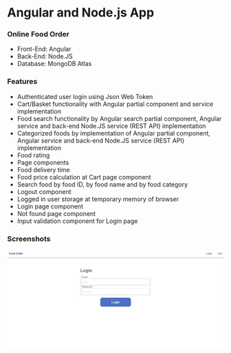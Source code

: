 # Angular and Node.js App

### Online Food Order

- Front-End: Angular
- Back-End: Node.JS
- Database: MongoDB Atlas

### Features

- Authenticated user login using Json Web Token
- Cart/Basket functionality with Angular partial component and service implementation
- Food search functionality by Angular search partial component, Angular service and back-end Node.JS service (REST API)
  implementation
- Categorized foods by implementation of Angular partial component, Angular service and back-end Node.JS service (REST
  API) implementation
- Food rating
- Page components
- Food delivery time
- Food price calculation at Cart page component
- Search food by food ID, by food name and by food category
- Logout component
- Logged in user storage at temporary memory of browser
- Login page component
- Not found page component
- Input validation component for Login page

### Screenshots

![Screenshot](./screenshots/login_page.jpg)

